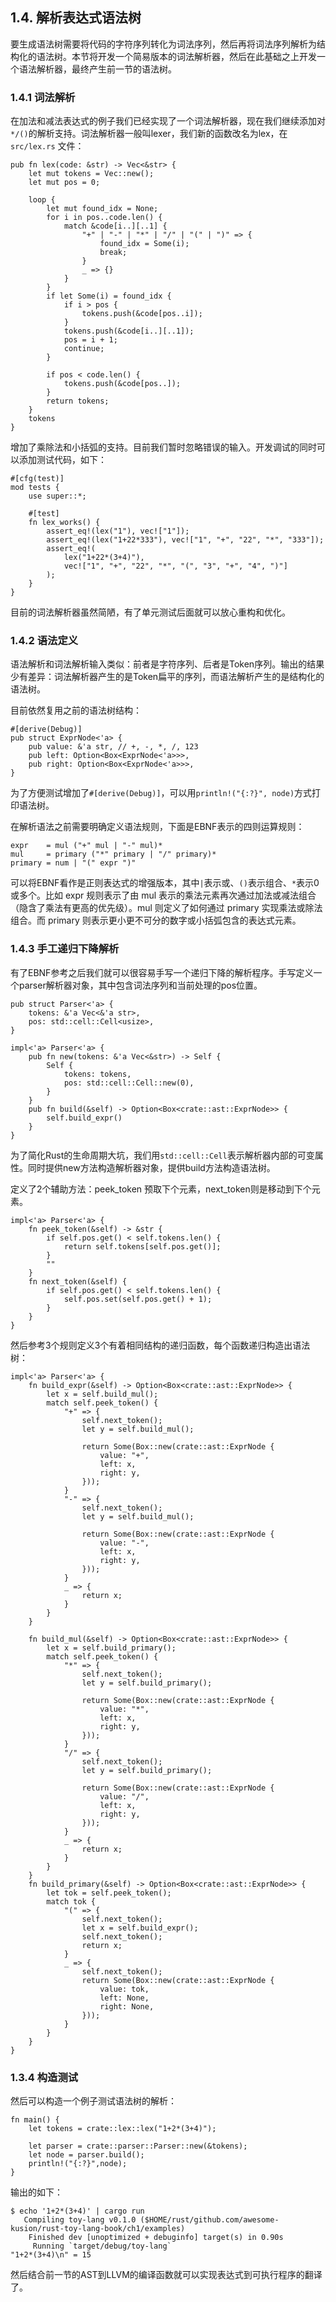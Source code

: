## 1.4. 解析表达式语法树

要生成语法树需要将代码的字符序列转化为词法序列，然后再将词法序列解析为结构化的语法树。本节将开发一个简易版本的词法解析器，然后在此基础之上开发一个语法解析器，最终产生前一节的语法树。

### 1.4.1 词法解析

在加法和减法表达式的例子我们已经实现了一个词法解析器，现在我们继续添加对`*/()`的解析支持。词法解析器一般叫lexer，我们新的函数改名为lex，在 `src/lex.rs` 文件：

```rust,noplayground
pub fn lex(code: &str) -> Vec<&str> {
    let mut tokens = Vec::new();
    let mut pos = 0;

    loop {
        let mut found_idx = None;
        for i in pos..code.len() {
            match &code[i..][..1] {
                "+" | "-" | "*" | "/" | "(" | ")" => {
                    found_idx = Some(i);
                    break;
                }
                _ => {}
            }
        }
        if let Some(i) = found_idx {
            if i > pos {
                tokens.push(&code[pos..i]);
            }
            tokens.push(&code[i..][..1]);
            pos = i + 1;
            continue;
        }

        if pos < code.len() {
            tokens.push(&code[pos..]);
        }
        return tokens;
    }
    tokens
}
```

增加了乘除法和小括弧的支持。目前我们暂时忽略错误的输入。开发调试的同时可以添加测试代码，如下：

```rust,noplayground
#[cfg(test)]
mod tests {
    use super::*;

    #[test]
    fn lex_works() {
        assert_eq!(lex("1"), vec!["1"]);
        assert_eq!(lex("1+22*333"), vec!["1", "+", "22", "*", "333"]);
        assert_eq!(
            lex("1+22*(3+4)"),
            vec!["1", "+", "22", "*", "(", "3", "+", "4", ")"]
        );
    }
}
```

目前的词法解析器虽然简陋，有了单元测试后面就可以放心重构和优化。

### 1.4.2 语法定义

语法解析和词法解析输入类似：前者是字符序列、后者是Token序列。输出的结果少有差异：词法解析器产生的是Token扁平的序列，而语法解析产生的是结构化的语法树。

目前依然复用之前的语法树结构：

```rust,noplayground
#[derive(Debug)]
pub struct ExprNode<'a> {
    pub value: &'a str, // +, -, *, /, 123
    pub left: Option<Box<ExprNode<'a>>>,
    pub right: Option<Box<ExprNode<'a>>>,
}
```

为了方便测试增加了`#[derive(Debug)]`，可以用`println!("{:?}", node)`方式打印语法树。

在解析语法之前需要明确定义语法规则，下面是EBNF表示的四则运算规则：

```bnf
expr    = mul ("+" mul | "-" mul)*
mul     = primary ("*" primary | "/" primary)*
primary = num | "(" expr ")"
```

可以将EBNF看作是正则表达式的增强版本，其中`|`表示或、`()`表示组合、`*`表示0或多个。比如 expr 规则表示了由 mul 表示的乘法元素再次通过加法或减法组合（隐含了乘法有更高的优先级）。mul 则定义了如何通过 primary 实现乘法或除法组合。而 primary 则表示更小更不可分的数字或小括弧包含的表达式元素。

### 1.4.3 手工递归下降解析

有了EBNF参考之后我们就可以很容易手写一个递归下降的解析程序。手写定义一个parser解析器对象，其中包含词法序列和当前处理的pos位置。

```rust,noplayground
pub struct Parser<'a> {
    tokens: &'a Vec<&'a str>,
    pos: std::cell::Cell<usize>,
}

impl<'a> Parser<'a> {
    pub fn new(tokens: &'a Vec<&str>) -> Self {
        Self {
            tokens: tokens,
            pos: std::cell::Cell::new(0),
        }
    }
    pub fn build(&self) -> Option<Box<crate::ast::ExprNode>> {
        self.build_expr()
    }
}
```

为了简化Rust的生命周期大坑，我们用`std::cell::Cell`表示解析器内部的可变属性。同时提供new方法构造解析器对象，提供build方法构造语法树。

定义了2个辅助方法：peek_token 预取下个元素，next_token则是移动到下个元素。

```rust,noplayground
impl<'a> Parser<'a> {
    fn peek_token(&self) -> &str {
        if self.pos.get() < self.tokens.len() {
            return self.tokens[self.pos.get()];
        }
        ""
    }
    fn next_token(&self) {
        if self.pos.get() < self.tokens.len() {
            self.pos.set(self.pos.get() + 1);
        }
    }
}
```

然后参考3个规则定义3个有着相同结构的递归函数，每个函数递归构造出语法树：

```rust,noplayground
impl<'a> Parser<'a> {
    fn build_expr(&self) -> Option<Box<crate::ast::ExprNode>> {
        let x = self.build_mul();
        match self.peek_token() {
            "+" => {
                self.next_token();
                let y = self.build_mul();

                return Some(Box::new(crate::ast::ExprNode {
                    value: "+",
                    left: x,
                    right: y,
                }));
            }
            "-" => {
                self.next_token();
                let y = self.build_mul();

                return Some(Box::new(crate::ast::ExprNode {
                    value: "-",
                    left: x,
                    right: y,
                }));
            }
            _ => {
                return x;
            }
        }
    }

    fn build_mul(&self) -> Option<Box<crate::ast::ExprNode>> {
        let x = self.build_primary();
        match self.peek_token() {
            "*" => {
                self.next_token();
                let y = self.build_primary();

                return Some(Box::new(crate::ast::ExprNode {
                    value: "*",
                    left: x,
                    right: y,
                }));
            }
            "/" => {
                self.next_token();
                let y = self.build_primary();

                return Some(Box::new(crate::ast::ExprNode {
                    value: "/",
                    left: x,
                    right: y,
                }));
            }
            _ => {
                return x;
            }
        }
    }
    fn build_primary(&self) -> Option<Box<crate::ast::ExprNode>> {
        let tok = self.peek_token();
        match tok {
            "(" => {
                self.next_token();
                let x = self.build_expr();
                self.next_token();
                return x;
            }
            _ => {
                self.next_token();
                return Some(Box::new(crate::ast::ExprNode {
                    value: tok,
                    left: None,
                    right: None,
                }));
            }
        }
    }
}
```

### 1.3.4 构造测试

然后可以构造一个例子测试语法树的解析：

```rust,noplayground
fn main() {
    let tokens = crate::lex::lex("1+2*(3+4)");

    let parser = crate::parser::Parser::new(&tokens);
    let node = parser.build();
	println!("{:?}",node);
}
```

输出的如下：

```
$ echo '1+2*(3+4)' | cargo run
   Compiling toy-lang v0.1.0 ($HOME/rust/github.com/awesome-kusion/rust-toy-lang-book/ch1/examples)
    Finished dev [unoptimized + debuginfo] target(s) in 0.90s
     Running `target/debug/toy-lang`
"1+2*(3+4)\n" = 15
```

然后结合前一节的AST到LLVM的编译函数就可以实现表达式到可执行程序的翻译了。

